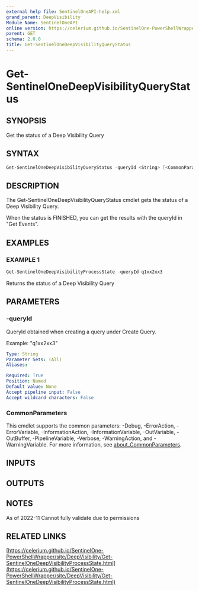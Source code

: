 ```yaml
---
external help file: SentinelOneAPI-help.xml
grand_parent: DeepVisibility
Module Name: SentinelOneAPI
online version: https://celerium.github.io/SentinelOne-PowerShellWrapper/site/DeepVisibility/Get-SentinelOneDeepVisibilityQueryStatus.html
parent: GET
schema: 2.0.0
title: Get-SentinelOneDeepVisibilityQueryStatus
---
```


# Get-SentinelOneDeepVisibilityQueryStatus

## SYNOPSIS
Get the status of a Deep Visibility Query

## SYNTAX

```powershell
Get-SentinelOneDeepVisibilityQueryStatus -queryId <String> [<CommonParameters>]
```

## DESCRIPTION
The Get-SentinelOneDeepVisibilityQueryStatus cmdlet gets the status of a Deep Visibility Query.

When the status is FINISHED, you can get the results with the queryId in "Get Events".

## EXAMPLES

### EXAMPLE 1
```powershell
Get-SentinelOneDeepVisibilityProcessState -queryId q1xx2xx3
```

Returns the status of a Deep Visibility Query

## PARAMETERS

### -queryId
QueryId obtained when creating a query under Create Query.

Example: "q1xx2xx3"

```yaml
Type: String
Parameter Sets: (All)
Aliases:

Required: True
Position: Named
Default value: None
Accept pipeline input: False
Accept wildcard characters: False
```

### CommonParameters
This cmdlet supports the common parameters: -Debug, -ErrorAction, -ErrorVariable, -InformationAction, -InformationVariable, -OutVariable, -OutBuffer, -PipelineVariable, -Verbose, -WarningAction, and -WarningVariable. For more information, see [about_CommonParameters](http://go.microsoft.com/fwlink/?LinkID=113216).

## INPUTS

## OUTPUTS

## NOTES
As of 2022-11
    Cannot fully validate due to permissions

## RELATED LINKS

[https://celerium.github.io/SentinelOne-PowerShellWrapper/site/DeepVisibility/Get-SentinelOneDeepVisibilityProcessState.html](https://celerium.github.io/SentinelOne-PowerShellWrapper/site/DeepVisibility/Get-SentinelOneDeepVisibilityProcessState.html)

